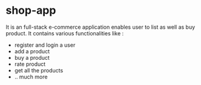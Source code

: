 # shop-app

It is an full-stack e-commerce application enables user to list as well as buy product. 
It contains various functionalities like :

- register and login a user
- add a product
- buy a product
- rate product
- get all the products
- .. much more
